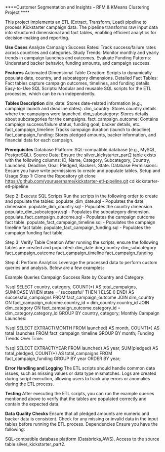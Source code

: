 ****Customer Segmentation and Insights – RFM & KMeans Clustering Project ****

This project implements an ETL (Extract, Transform, Load) pipeline to process Kickstarter campaign data. The pipeline transforms raw input data into structured dimensional and fact tables, enabling efficient analytics for decision-making and reporting.

**Use Cases**
Analyze Campaign Success Rates: Track success/failure rates across countries and categories.
Study Trends: Monitor monthly and yearly trends in campaign launches and outcomes.
Evaluate Funding Patterns: Understand backer behavior, funding amounts, and campaign success.

**Features**
Automated Dimensional Table Creation:
Scripts to dynamically populate date, country, and subcategory dimensions.
Detailed Fact Tables:
Fact tables capture campaign outcomes, timelines, and funding details.
Easy-to-Use SQL Scripts:
Modular and reusable SQL scripts for the ETL processes, which can be run independently.

**Tables Description**
dim_date: Stores date-related information (e.g., campaign launch and deadline dates).
dim_country: Stores country details where the campaigns were launched.
dim_subcategory: Stores details about subcategories for the campaigns.
fact_campaign_outcome: Contains campaign success/failure status, funding goal, backer details, etc.
fact_campaign_timeline: Tracks campaign duration (launch to deadline).
fact_campaign_funding: Stores pledged amounts, backer information, and financial data for each campaign.

**Prerequisites**
Database Platform: SQL-compatible database (e.g., MySQL, PostgreSQL).
Source Data: Ensure the silver_kickstarter_part2 table exists with the following columns:
ID, Name, Category, Subcategory, Country, Launched, Deadline, Goal, Pledged, Backers, State.
Database Permissions: Ensure you have write permissions to create and populate tables.
Setup and Usage
Step 1: Clone the Repository
git clone https://github.com/yourusername/kickstarter-etl-pipeline.git
cd kickstarter-etl-pipeline

Step 2: Execute SQL Scripts
Run the scripts in the following order to create and populate the tables:
populate_dim_date.sql - Populates the date dimension.
populate_dim_country.sql - Populates the country dimension.
populate_dim_subcategory.sql - Populates the subcategory dimension.
populate_fact_campaign_outcome.sql - Populates the campaign outcome fact table.
populate_fact_campaign_timeline.sql - Populates the campaign timeline fact table.
populate_fact_campaign_funding.sql - Populates the campaign funding fact table.

Step 3: Verify Table Creation
After running the scripts, ensure the following tables are created and populated:
dim_date
dim_country
dim_subcategory
fact_campaign_outcome
fact_campaign_timeline
fact_campaign_funding

Step 4: Perform Analytics
Leverage the processed data to perform custom queries and analysis. Below are a few examples:

Example Queries
Campaign Success Rate by Country and Category:

%sql
SELECT country, category, COUNT(*) AS total_campaigns, 
       SUM(CASE WHEN state = 'successful' THEN 1 ELSE 0 END) AS successful_campaigns
FROM fact_campaign_outcome
JOIN dim_country ON fact_campaign_outcome.country_id = dim_country.country_id
JOIN dim_category ON fact_campaign_outcome.category_id = dim_category.category_id
GROUP BY country, category;
Monthly Campaign Launches:

%sql
SELECT EXTRACT(MONTH FROM launched) AS month, COUNT(*) AS total_launches
FROM fact_campaign_timeline
GROUP BY month;
Funding Trends Over Time:

%sql
SELECT EXTRACT(YEAR FROM launched) AS year, 
       SUM(pledged) AS total_pledged, 
       COUNT(*) AS total_campaigns
FROM fact_campaign_funding
GROUP BY year
ORDER BY year;

**Error Handling and Logging**
The ETL scripts should handle common data issues, such as missing values or data type mismatches.
Logs are created during script execution, allowing users to track any errors or anomalies during the ETL process.

**Testing**
After executing the ETL scripts, you can run the example queries mentioned above to verify that the tables are populated correctly and contain the expected data.

**Data Quality Checks**
Ensure that all pledged amounts are numeric and backer data is consistent.
Check for any missing or invalid data in the input tables before running the ETL process.
Dependencies
Ensure you have the following:

SQL-compatible database platform (Databricks,AWS).
Access to the source table silver_kickstarter_part2.


